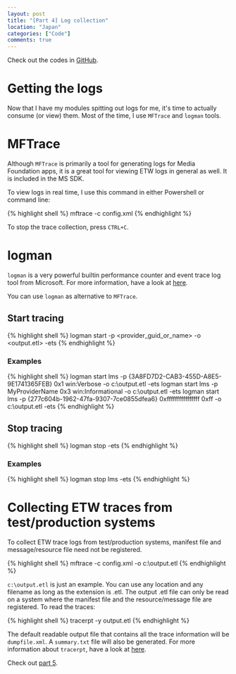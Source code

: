```yaml
---
layout: post
title: "[Part 4] Log collection"
location: "Japan"
categories: ["Code"]
comments: true
---
```


Check out the codes in [GitHub](https://github.com/idrilsilverfoot/win32-etw-manifest).

# Getting the logs

Now that I have my modules spitting out logs for me, it's time to actually consume (or view) them. Most of the time, I use `MFTrace` and `logman` tools.

# MFTrace

Although `MFTrace` is primarily a tool for generating logs for Media Foundation apps, it is a great tool for viewing ETW logs in general as well. It is included in the MS SDK.

To view logs in real time, I use this command in either Powershell or command line:

{% highlight shell %}
mftrace -c config.xml
{% endhighlight %}

To stop the trace collection, press `CTRL+C`.

# logman

`logman` is a very powerful builtin performance counter and event trace log tool from Microsoft. For more information, have a look at [here](https://technet.microsoft.com/en-us/library/bb490956.aspx).

You can use `logman` as alternative to `MFTrace`.

## Start tracing

{% highlight shell %}
logman start <name> -p <provider_guid_or_name> <kw> <level> -o <output.etl> -ets
{% endhighlight %}

### Examples

{% highlight shell %}
logman start lms -p {3A8FD7D2-CAB3-455D-A8E5-9E1741365FEB} 0x1 win:Verbose -o c:\output.etl -ets
logman start lms -p MyProviderName 0x3 win:Informational -o c:\output.etl -ets
logman start lms -p {277c604b-1962-47fa-9307-7ce0855dfea6} 0xffffffffffffffff 0xff -o c:\output.etl -ets
{% endhighlight %}

## Stop tracing

{% highlight shell %}
logman stop <name> -ets
{% endhighlight %}

### Examples

{% highlight shell %}
logman stop lms -ets
{% endhighlight %}

# Collecting ETW traces from test/production systems

To collect ETW trace logs from test/production systems, manifest file and message/resource file need not be registered.

{% highlight shell %}
mftrace -c config.xml -o c:\output.etl
{% endhighlight %}

`c:\output.etl` is just an example. You can use any location and any filename as long as the extension is .etl. The output .etl file can only be read on a system where the manifest file and the resource/message file are registered. To read the traces:

{% highlight shell %}
tracerpt -y output.etl
{% endhighlight %}

The default readable output file that contains all the trace information will be `dumpfile.xml`. A `summary.txt` file will also be generated. For more information about `tracerpt`, have a look at [here](https://technet.microsoft.com/en-us/library/bb490959.aspx).

Check out [part 5](http://flowerinthenight.com/blog/2016/03/19/etw-part5).
